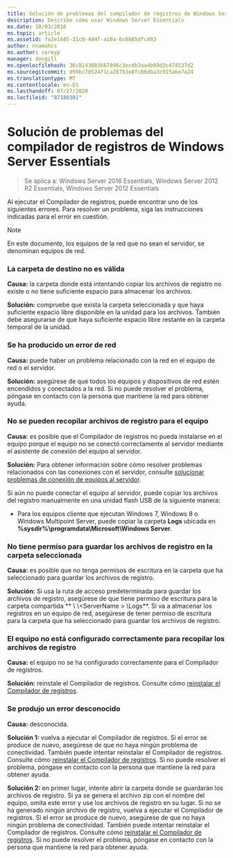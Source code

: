 ```yaml
---
title: Solución de problemas del compilador de registros de Windows Server Essentials
description: Describe cómo usar Windows Server Essentials
ms.date: 10/03/2016
ms.topic: article
ms.assetid: fa2e1685-31c0-4d4f-a10a-6c8885dfc493
author: nnamuhcs
ms.author: coreyp
manager: dongill
ms.openlocfilehash: 36c8143883667896c3ecdb3aa4b09d3c474537d2
ms.sourcegitcommit: d99bc78524f1ca287b3e8fc06dba3c915a6e7a24
ms.translationtype: MT
ms.contentlocale: es-ES
ms.lasthandoff: 07/27/2020
ms.locfileid: "87180301"
---
```

# <a name="troubleshoot-windows-server-essentials-log-collector-errors"></a>Solución de problemas del compilador de registros de Windows Server Essentials

>Se aplica a: Windows Server 2016 Essentials, Windows Server 2012 R2 Essentials, Windows Server 2012 Essentials

Al ejecutar el Compilador de registros, puede encontrar uno de los siguientes errores. Para resolver un problema, siga las instrucciones indicadas para el error en cuestión.

> [!NOTE]
> En este documento, los equipos de la red que no sean el servidor, se denominan equipos de red.

###  <a name="the-destination-folder-is-not-valid"></a><a name="BKMK_TheDestinationFolderIsNotValid"></a>La carpeta de destino no es válida
 **Causa:** la carpeta donde está intentando copiar los archivos de registro no existe o no tiene suficiente espacio para almacenar los archivos.

 **Solución:** compruebe que exista la carpeta seleccionada y que haya suficiente espacio libre disponible en la unidad para los archivos. También debe asegurarse de que haya suficiente espacio libre restante en la carpeta temporal de la unidad.

###  <a name="a-network-error-has-occurred"></a><a name="BKMK_ANetworkErrorHasOccurred"></a>Se ha producido un error de red
 **Causa:** puede haber un problema relacionado con la red en el equipo de red o el servidor.

 **Solución:** asegúrese de que todos los equipos y dispositivos de red estén encendidos y conectados a la red. Si no puede resolver el problema, póngase en contacto con la persona que mantiene la red para obtener ayuda.

###  <a name="cannot-collect-log-files-for-the-computer"></a><a name="BKMK_CannotCollectLogFiles"></a>No se pueden recopilar archivos de registro para el equipo
 **Causa:** es posible que el Compilador de registros no pueda instalarse en el equipo porque el equipo no se conectó correctamente al servidor mediante el asistente de conexión del equipo al servidor.

 **Solución:** Para obtener información sobre cómo resolver problemas relacionados con las conexiones con el servidor, consulte [solucionar problemas de conexión de equipos al servidor](https://go.microsoft.com/fwlink/p/?LinkID=241492).

 Si aún no puede conectar el equipo al servidor, puede copiar los archivos del registro manualmente en una unidad flash USB de la siguiente manera:

-   Para los equipos cliente que ejecutan Windows 7, Windows 8 o Windows Multipoint Server, puede copiar la carpeta **Logs** ubicada en **%sysdir%\programdata\Microsoft\Windows Server**.

###  <a name="you-do-not-have-permission-to-save-the-log-files-to-the-selected-folder"></a><a name="BKMK_YouDoNotHavePermission"></a>No tiene permiso para guardar los archivos de registro en la carpeta seleccionada
 **Causa:** es posible que no tenga permisos de escritura en la carpeta que ha seleccionado para guardar los archivos de registro.

 **Solución:** Si usa la ruta de acceso predeterminada para guardar los archivos de registro, asegúrese de que tiene permiso de escritura para la carpeta compartida ** \\ \\<ServerName \> \Logs**. Si va a almacenar los registros en un equipo de red, asegúrese de tener permiso de escritura para la carpeta que ha seleccionado para guardar los archivos de registro.

###  <a name="the-computer-is-not-configured-properly-to-collect-the-log-files"></a><a name="BKMK_TheComputerIsNotConfiguredProperly"></a>El equipo no está configurado correctamente para recopilar los archivos de registro
 **Causa:** el equipo no se ha configurado correctamente para el Compilador de registros.

 **Solución:** reinstale el Compilador de registros. Consulte cómo [reinstalar el Compilador de registros](Install-the-Windows-Server-Essentials-Log-Collector.md#BKMK_Reinstall).

###  <a name="an-unknown-error-occurred"></a><a name="BKMK_AnUnknownErrorOccurred"></a>Se produjo un error desconocido
 **Causa:** desconocida.

 **Solución 1:** vuelva a ejecutar el Compilador de registros. Si el error se produce de nuevo, asegúrese de que no haya ningún problema de conectividad. También puede intentar reinstalar el Compilador de registros. Consulte cómo [reinstalar el Compilador de registros](Install-the-Windows-Server-Essentials-Log-Collector.md#BKMK_Reinstall). Si no puede resolver el problema, póngase en contacto con la persona que mantiene la red para obtener ayuda.

 **Solución 2:** en primer lugar, intente abrir la carpeta donde se guardarán los archivos de registro. Si ya se genera el archivo zip con el nombre del equipo, omita este error y use los archivos de registro en su lugar. Si no se ha generado ningún archivo de registro, vuelva a ejecutar el Compilador de registros. Si el error se produce de nuevo, asegúrese de que no haya ningún problema de conectividad. También puede intentar reinstalar el Compilador de registros. Consulte cómo [reinstalar el Compilador de registros](Install-the-Windows-Server-Essentials-Log-Collector.md#BKMK_Reinstall). Si no puede resolver el problema, póngase en contacto con la persona que mantiene la red para obtener ayuda.